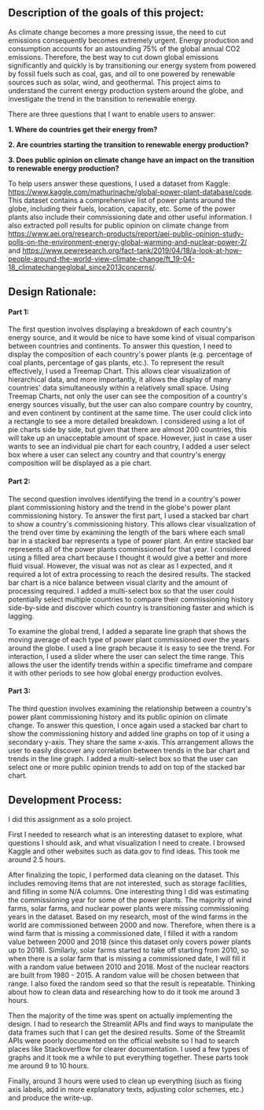 ## Description of the goals of this project: 

As climate change becomes a more pressing issue, the need to cut emissions consequently becomes extremely urgent. Energy production and consumption accounts for an astounding 75% of the global annual CO2 emissions. Therefore, the best way to cut down global emissions significantly and quickly is by transitioning our energy system from powered by fossil fuels such as coal, gas, and oil to one powered by renewable sources such as solar, wind, and geothermal. This project aims to understand the 
current energy production system around the globe, and investigate the trend in the transition to renewable energy. 

There are three questions that I want to enable users to answer:

**1. Where do countries get their energy from?**

**2. Are countries starting the transition to renewable energy production?**

**3. Does public opinion on climate change have an impact on the transition to renewable energy production?**


To help users answer these questions, I used a dataset from Kaggle: https://www.kaggle.com/mathurinache/global-power-plant-database/code. This dataset contains a comprehensive list of power plants around the globe, including their fuels, location, capacity, etc. Some of the power plants also include their commissioning date and other useful information. I also extracted poll results for public opinion on climate change from https://www.aei.org/research-products/report/aei-public-opinion-study-polls-on-the-environment-energy-global-warming-and-nuclear-power-2/ and https://www.pewresearch.org/fact-tank/2019/04/18/a-look-at-how-people-around-the-world-view-climate-change/ft_19-04-18_climatechangeglobal_since2013concerns/.

## Design Rationale: 

#### Part 1: 
The first question involves displaying a breakdown of each country's energy source, and it would be nice to have some kind of visual comparison between countries and continents. To answer this question, I need to display the composition of each country's power plants (e.g. percentage of coal plants, percentage of gas plants, etc.). To represent the result effectively, I used a Treemap Chart. This allows clear visualization of hierarchical data, and more importantly, it allows the display of many countries' data simultaneously within a relatively small space. Using Treemap Charts, not only the user can see the composition of a country's energy sources visually, but the user can also compare country by country, and even continent by continent at the same time. The user could click into a rectangle to see a more detailed breakdown. I considered using a lot of pie charts side by side, but given that there are almost 200 countries, this will take up an unacceptable amount of space. However, just in case a user wants to see an individual pie chart for each country, I added a user select box where a user can select any country and that country's energy composition will be displayed as a pie chart. 

#### Part 2: 
The second question involves identifying the trend in a country's power plant commissioning history and the trend in the globe's power plant commissioning history. To answer the first part, I used a stacked bar chart to show a country's commissioning history. This allows clear visualization of the trend over time by examining the length of the bars where each small bar in a stacked bar represents a type of power plant. An entire stacked bar represents all of the power plants commissioned for that year. I considered using a filled area chart because I thought it would give a better and more fluid visual. However, the visual was not as clear as I expected, and it required a lot of extra processing to reach the desired results. The stacked bar chart is a nice balance between visual clarity and the amount of processing required. I added a multi-select box so that the user could potentially select multiple countries to compare their commissioning history side-by-side and discover which country is transitioning faster and which is lagging. 

To examine the global trend, I added a separate line graph that shows the moving average of each type of power plant commissioned over the years around the globe. I used a line graph because it is easy to see the trend. For interaction, I used a slider where the user can select the time range. This allows the user the identify trends within a specific timeframe and compare it with other periods to see how global energy production evolves. 

#### Part 3:
The third question involves examining the relationship between a country's power plant commissioning history and its public opinion on climate change. To answer this question, I once again used a stacked bar chart to show the commissioning history and added line graphs on top of it using a secondary y-axis. They share the same x-axis. This arrangement allows the user to easily discover any correlation between trends in the bar chart and trends in the line graph. I added a multi-select box so that the user can select one or more public opinion trends to add on top of the stacked bar chart. 

## Development Process:

I did this assignment as a solo project. 

First I needed to research what is an interesting dataset to explore, what questions I should ask, and what visualization I need to create. I browsed Kaggle and other websites such as data.gov to find ideas. This took me around 2.5 hours. 

After finalizing the topic, I performed data cleaning on the dataset. This includes removing items that are not interested, such as storage facilities, and filling in some N/A columns. One interesting thing I did was estimating the commissioning year for some of the power plants. The majority of wind farms, solar farms, and nuclear power plants were missing commissioning years in the dataset. Based on my research, most of the wind farms in the world are commissioned between 2000 and now. Therefore, when there is a wind farm that is missing a commissioned date, I filled it with a random value between 2000 and 2018 (since this dataset only covers power plants up to 2018). Similarly, solar farms started to take off starting from 2010, so when there is a solar farm that is missing a commissioned date, I will fill it with a random value between 2010 and 2018. Most of the nuclear reactors are built from 1980 - 2015. A random value will be chosen between that range. I also fixed the random seed so that the result is repeatable. Thinking about how to clean data and researching how to do it took me around 3 hours.

Then the majority of the time was spent on actually implementing the design. I had to research the Streamlit APIs and find ways to manipulate the data frames such that I can get the desired results. Some of the Streamlit APIs were poorly documented on the official website so I had to search places like Stackoverflow for clearer documentation. I used a few types of graphs and it took me a while to put everything together. These parts took me around 9 to 10 hours. 

Finally, around 3 hours were used to clean up everything (such as fixing axis labels, add in more explanatory texts, adjusting color schemes, etc.) and produce the write-up. 
